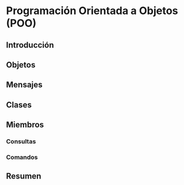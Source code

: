 # Programación Orientada a Objetos (POO)

## Introducción

## Objetos

## Mensajes

## Clases

## Miembros

### Consultas
### Comandos

## Resumen